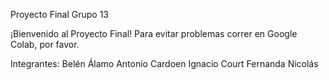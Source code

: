 

Proyecto Final Grupo 13

¡Bienvenido al Proyecto Final! Para evitar problemas correr en Google Colab, por favor.

Integrantes:
Belén Álamo
Antonio Cardoen
Ignacio Court
Fernanda Nicolás

